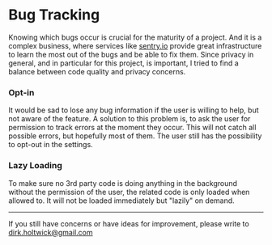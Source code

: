 # Bug Tracking

Knowing which bugs occur is crucial for the maturity of a project. And it is a complex business, where services like [sentry.io](https://sentry.io/) provide great infrastructure to learn the most out of the bugs and be able to fix them. Since privacy in general, and in particular for this project, is important, I tried to find a balance between code quality and privacy concerns.

### Opt-in

It would be sad to lose any bug information if the user is willing to help, but not aware of the feature. A solution to this problem is, to ask the user for permission to track errors at the moment they occur. This will not catch all possible errors, but hopefully most of them. The user still has the possibility to opt-out in the settings.

### Lazy Loading

To make sure no 3rd party code is doing anything in the background without the permission of the user, the related code is only loaded when allowed to. It will not be loaded immediately but "lazily" on demand.

---

If you still have concerns or have ideas for improvement, please write to <dirk.holtwick@gmail.com>
